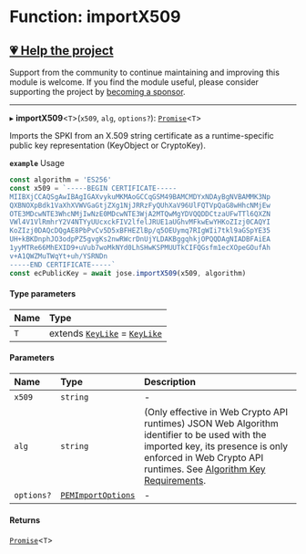 # Function: importX509

## [💗 Help the project](https://github.com/sponsors/panva)

Support from the community to continue maintaining and improving this module is welcome. If you find the module useful, please consider supporting the project by [becoming a sponsor](https://github.com/sponsors/panva).

---

▸ **importX509**<`T`\>(`x509`, `alg`, `options?`): [`Promise`]( https://developer.mozilla.org/en-US/docs/Web/JavaScript/Reference/Global_Objects/Promise )<`T`\>

Imports the SPKI from an X.509 string certificate as a runtime-specific public key representation
(KeyObject or CryptoKey).

**`example`** Usage

```js
const algorithm = 'ES256'
const x509 = `-----BEGIN CERTIFICATE-----
MIIBXjCCAQSgAwIBAgIGAXvykuMKMAoGCCqGSM49BAMCMDYxNDAyBgNVBAMMK3Np
QXBNOXpBdk1VaXhXVWVGaGtjZXg1NjJRRzFyQUhXaV96UlFQTVpQaG8wHhcNMjEw
OTE3MDcwNTE3WhcNMjIwNzE0MDcwNTE3WjA2MTQwMgYDVQQDDCtzaUFwTTl6QXZN
VWl4V1VlRmhrY2V4NTYyUUcxckFIV2lfelJRUE1aUGhvMFkwEwYHKoZIzj0CAQYI
KoZIzj0DAQcDQgAE8PbPvCv5D5xBFHEZlBp/q5OEUymq7RIgWIi7tkl9aGSpYE35
UH+kBKDnphJO3odpPZ5gvgKs2nwRWcrDnUjYLDAKBggqhkjOPQQDAgNIADBFAiEA
1yyMTRe66MhEXID9+uVub7woMkNYd0LhSHwKSPMUUTkCIFQGsfm1ecXOpeGOufAh
v+A1QWZMuTWqYt+uh/YSRNDn
-----END CERTIFICATE-----`
const ecPublicKey = await jose.importX509(x509, algorithm)
```

#### Type parameters

| Name | Type |
| :------ | :------ |
| `T` | extends [`KeyLike`](../types/types.KeyLike.md) = [`KeyLike`](../types/types.KeyLike.md) |

#### Parameters

| Name | Type | Description |
| :------ | :------ | :------ |
| `x509` | `string` | - |
| `alg` | `string` | (Only effective in Web Crypto API runtimes) JSON Web Algorithm identifier to be used with the imported key, its presence is only enforced in Web Crypto API runtimes. See [Algorithm Key Requirements](https://github.com/panva/jose/issues/210). |
| `options?` | [`PEMImportOptions`](../interfaces/key_import.PEMImportOptions.md) | - |

#### Returns

[`Promise`]( https://developer.mozilla.org/en-US/docs/Web/JavaScript/Reference/Global_Objects/Promise )<`T`\>
